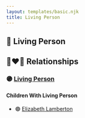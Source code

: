 ```yaml
---
layout: templates/basic.njk
title: Living Person
---
```

## 🔵 Living Person


## 👩‍❤️‍👨 Relationships

### 🟣 [Living Person](/people/1/11966920)

#### Children With Living Person
* 🟣 [Elizabeth Lamberton](/people/3/33832688)